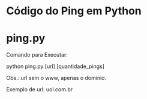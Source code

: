 # Código do Ping em Python
# ping.py


Comando para Executar:

python ping.py [url] [quantidade_pings]

Obs.: url sem o www, apenas o dominio.

Exemplo de url: uol.com.br
